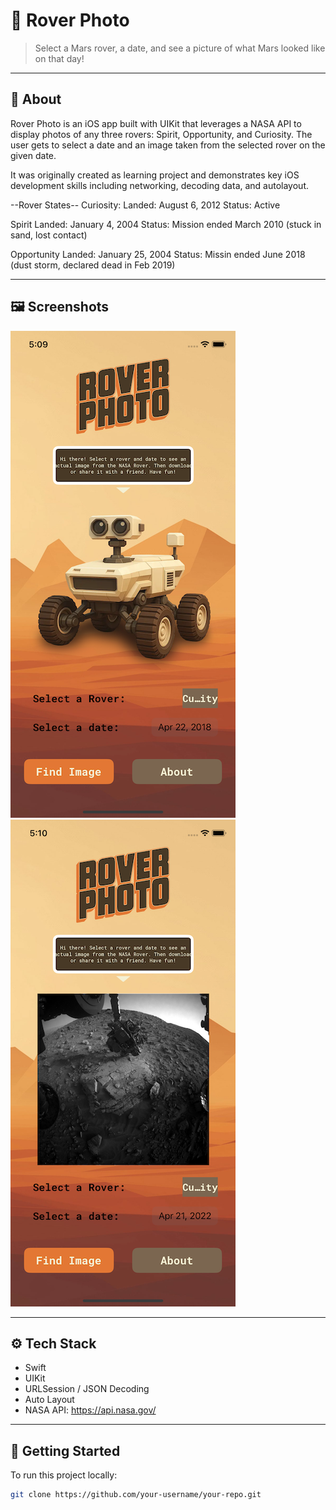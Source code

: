 # 📱 Rover Photo
> Select a Mars rover, a date, and see a picture of what Mars looked like on that day!

---

## 🧠 About

Rover Photo is an iOS app built with UIKit that leverages a NASA API to display photos of any three rovers: Spirit, Opportunity, and Curiosity.  The user gets to select a date and an image taken from the selected rover on the given date.

It was originally created as learning project and demonstrates key iOS development skills including networking, decoding data, and autolayout.

--Rover States--
Curiosity:
Landed: August 6, 2012
Status: Active

Spirit
Landed: January 4, 2004
Status: Mission ended March 2010 (stuck in sand, lost contact)

Opportunity
Landed: January 25, 2004
Status: Missin ended June 2018 (dust storm, declared dead in Feb 2019)

---

## 🖼️ Screenshots

![Rover Photo default screen](defaultScreen.png) ![Rover Photo image screen](imageScreen.png)



---

## ⚙️ Tech Stack

- Swift
- UIKit
- URLSession / JSON Decoding
- Auto Layout
- NASA API: https://api.nasa.gov/

---

## 🚀 Getting Started

To run this project locally:

```bash
git clone https://github.com/your-username/your-repo.git
